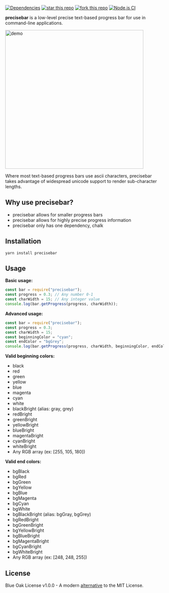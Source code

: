 [![Dependencies][deps-image]][deps-url] [![star this repo][gh-stars-image]][gh-url] [![fork this repo][gh-forks-image]][gh-url] [![Node.js CI][workflow-image]][workflow-url]

**precisebar** is a low-level precise text-based progress bar for use in command-line applications.

<img src="https://github.com/leebradley/precisebar/raw/master/showoff2.gif" alt="demo" width="439"/>

Where most text-based progress bars use ascii characters, precisebar takes advantage of widespread unicode support to render sub-character lengths.


## Why use precisebar?

* precisebar allows for smaller progress bars
* precisebar allows for highly precise progress information
* precisebar only has one dependency, chalk

## Installation

`yarn install precisebar`

## Usage

**Basic usage:**

```javascript
const bar = require("precisebar");
const progress = 0.3; // Any number 0-1
const charWidth = 15; // Any integer value
console.log(bar.getProgress(progress, charWidth));
```

**Advanced usage:**

```javascript
const bar = require("precisebar");
const progress = 0.3;
const charWidth = 15;
const beginningColor = "cyan";
const endColor = "bgGrey";
console.log(bar.getProgress(progress, charWidth, beginningColor, endColor));
```

**Valid beginning colors:**

* black
* red
* green
* yellow
* blue
* magenta
* cyan
* white
* blackBright (alias: gray, grey)
* redBright
* greenBright
* yellowBright
* blueBright
* magentaBright
* cyanBright
* whiteBright
* Any RGB array (ex: [255, 105, 180])

**Valid end colors:**

* bgBlack
* bgRed
* bgGreen
* bgYellow
* bgBlue
* bgMagenta
* bgCyan
* bgWhite
* bgBlackBright (alias: bgGray, bgGrey)
* bgRedBright
* bgGreenBright
* bgYellowBright
* bgBlueBright
* bgMagentaBright
* bgCyanBright
* bgWhiteBright
* Any RGB array (ex: [248, 248, 255])

## License

Blue Oak License v1.0.0 - A modern [alternative](https://writing.kemitchell.com/2019/03/09/Deprecation-Notice.html) to the MIT License.

[deps-url]: https://david-dm.org/leebradley/precisebar
[deps-image]: https://badgen.net/david/dep/leebradley/precisebar

[gh-url]: https://github.com/leebradley/precisebar
[gh-stars-image]: https://badgen.net/github/stars/leebradley/precisebar
[gh-forks-image]: https://badgen.net/github/forks/leebradley/precisebar

[workflow-url]: https://github.com/leebradley/precisebar/actions?query=workflow%3A%22Node.js+CI%22+branch%3Amaster
[workflow-image]: https://github.com/leebradley/precisebar/workflows/Node.js%20CI/badge.svg
